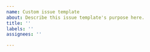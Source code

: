```yaml
---	
name: Custom issue template	
about: Describe this issue template's purpose here.	
title: ''	
labels: ''	
assignees: ''	

---
```


